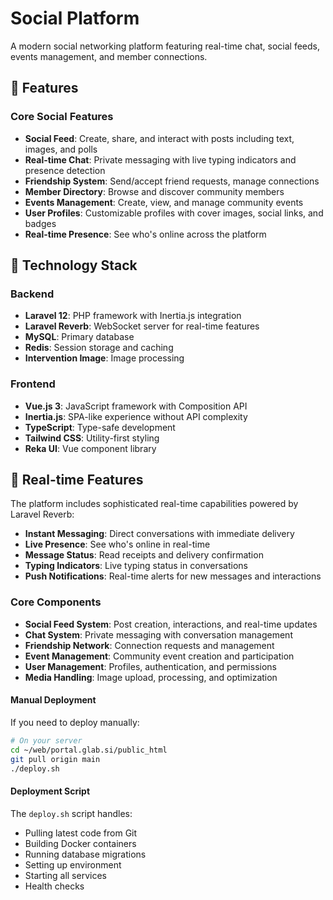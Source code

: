 # Social Platform

A modern social networking platform featuring real-time chat, social feeds, events management, and member connections.

## 🚀 Features

### Core Social Features

- **Social Feed**: Create, share, and interact with posts including text, images, and polls
- **Real-time Chat**: Private messaging with live typing indicators and presence detection
- **Friendship System**: Send/accept friend requests, manage connections
- **Member Directory**: Browse and discover community members
- **Events Management**: Create, view, and manage community events
- **User Profiles**: Customizable profiles with cover images, social links, and badges
- **Real-time Presence**: See who's online across the platform

## 🔧 Technology Stack

### Backend

- **Laravel 12**: PHP framework with Inertia.js integration
- **Laravel Reverb**: WebSocket server for real-time features
- **MySQL**: Primary database
- **Redis**: Session storage and caching
- **Intervention Image**: Image processing

### Frontend

- **Vue.js 3**: JavaScript framework with Composition API
- **Inertia.js**: SPA-like experience without API complexity
- **TypeScript**: Type-safe development
- **Tailwind CSS**: Utility-first styling
- **Reka UI**: Vue component library

## 💬 Real-time Features

The platform includes sophisticated real-time capabilities powered by Laravel Reverb:

- **Instant Messaging**: Direct conversations with immediate delivery
- **Live Presence**: See who's online in real-time
- **Message Status**: Read receipts and delivery confirmation
- **Typing Indicators**: Live typing status in conversations
- **Push Notifications**: Real-time alerts for new messages and interactions

### Core Components

- **Social Feed System**: Post creation, interactions, and real-time updates
- **Chat System**: Private messaging with conversation management
- **Friendship Network**: Connection requests and management
- **Event Management**: Community event creation and participation
- **User Management**: Profiles, authentication, and permissions
- **Media Handling**: Image upload, processing, and optimization

#### Manual Deployment

If you need to deploy manually:

```bash
# On your server
cd ~/web/portal.glab.si/public_html
git pull origin main
./deploy.sh
```

#### Deployment Script

The `deploy.sh` script handles:

- Pulling latest code from Git
- Building Docker containers
- Running database migrations
- Setting up environment
- Starting all services
- Health checks
